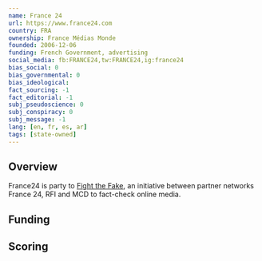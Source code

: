 ```yaml
---
name: France 24
url: https://www.france24.com
country: FRA
ownership: France Médias Monde
founded: 2006-12-06
funding: French Government, advertising
social_media: fb:FRANCE24,tw:FRANCE24,ig:france24
bias_social: 0
bias_governmental: 0
bias_ideological:
fact_sourcing: -1
fact_editorial: -1
subj_pseudoscience: 0
subj_conspiracy: 0
subj_message: -1
lang: [en, fr, es, ar]
tags: [state-owned]
---
```


## Overview

France24 is party to [Fight the Fake](https://www.france24.com/en/fight-the-fake), an initiative between partner networks France 24, RFI and MCD to fact-check online media.

## Funding

## Scoring
